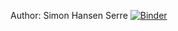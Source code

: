 Author: Simon Hansen Serre
[![Binder](https://mybinder.org/badge_logo.svg)](https://mybinder.org/v2/gh/Abyss2107/Geospatial_assignment_2020/master)

